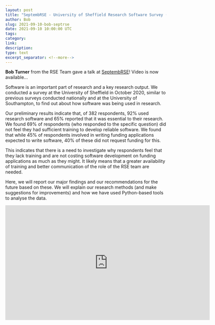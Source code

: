 ```yaml
---
layout: post
title: "SeptembRSE - University of Sheffield Research Software Survey (2020)"
author: Bob
slug: 2021-09-10-bob-septrse
date: 2021-09-10 10:00:00 UTC
tags:
category:
link:
description:
type: text
excerpt_separator: <!--more-->
---
```


**Bob Turner** from the RSE Team gave a talk at [SeptembRSE](https://septembrse.github.io/#/session/N16)! Video is now available...

Software is an important part of research and a key research output. We conducted a survey at the University of Sheffield in October 2020, similar to previous surveys conducted nationally and at the University of Southampton, to find out about how software was being used in research.

<!--more-->

Our preliminary results indicate that, of 382 respondents, 92% used research software and 65% reported that it was essential to their research. We found 69% of respondents (who responded to the specific question) did not feel they had sufficient training to develop reliable software. We found that while 45% of respondents involved in writing funding applications expected to write software, 40% of these did not request funding for this.

This indicates that there is a need to investigate why respondents feel that they lack training and are not costing software development on funding applications as much as they might. It likely means that a greater availability of training and better communication of the role of the RSE team are needed.

Here, we will report our major findings and our recommendations for the future based on these. We will explain our research methods (and make suggestions for improvements) and how we have used Python-based tools to analyse the data.

<iframe width="640" height="360" src="https://www.youtube.com/embed/g6xeql4tQAs?start=1715" title="YouTube video player" frameborder="0" allow="accelerometer; autoplay; clipboard-write; encrypted-media; gyroscope; picture-in-picture" allowfullscreen></iframe>

